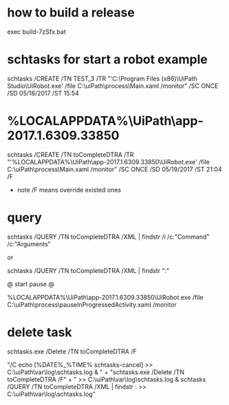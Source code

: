 # how to build a release

exec build-7zSfx.bat

# schtasks for start a robot example 

schtasks /CREATE /TN TEST_3 /TR "'C:\Program Files (x86)\UiPath Studio\UiRobot.exe' /file C:\uiPath\process\Main.xaml /monitor" /SC ONCE /SD 05/18/2017 /ST 15:54

# %LOCALAPPDATA%\UiPath\app-2017.1.6309.33850

schtasks /CREATE /TN toCompleteDTRA /TR "'%LOCALAPPDATA%\UiPath\app-2017.1.6309.33850\UiRobot.exe' /file C:\uiPath\process\Main.xaml /monitor" /SC ONCE /SD 05/19/2017 /ST 21:04 /F

* note /F means override existed ones

# query 
schtasks /QUERY /TN toCompleteDTRA /XML | findstr  /i /c:"Command" /c:"Arguments"

or

schtasks /QUERY /TN toCompleteDTRA /XML | findstr  ":"




@ start pause @

%LOCALAPPDATA%\UiPath\app-2017.1.6309.33850\UiRobot.exe /file C:\uiPath\process\pauseInProgressedActivity.xaml /monitor

# delete task
schtasks.exe /Delete /TN toCompleteDTRA /F

"/C echo [%DATE%_%TIME%  schtasks-cancel] >> C:\uiPath\var\log\schtasks.log & " + "schtasks.exe /Delete /TN toCompleteDTRA /F" + " >> C:\uiPath\var\log\schtasks.log & schtasks /QUERY /TN toCompleteDTRA /XML | findstr  : >> C:\uiPath\var\log\schtasks.log"